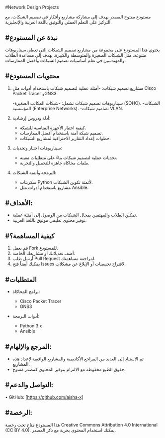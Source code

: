 

#Network Design Projects

مستودع مفتوح المصدر يهدف إلى مشاركة مشاريع وأفكار في تصميم الشبكات، مع التركيز على التعلم العملي والتوثيق باللغة العربية والإنجليزية.

#نبذة عن المستودع
-------------------------------------------------------------------------------------------------------------------

يحتوي هذا المستودع على مجموعة من مشاريع تصميم الشبكات التي تغطي سيناريوهات متنوعة، مثل الشبكات الصغيرة والمتوسطة والكبيرة. يهدف إلى مساعدة الطلاب والمهندسين في تعلم أساسيات تصميم الشبكات وأفضل الممارسات.


#محتويات المستودع
---------------------------------------------------------------------------------------------------------------------

1. مشاريع تصميم شبكات:
   -أمثلة عملية لتصميم شبكات باستخدام أدوات مثل Cisco Packet Tracer وGNS3.
   
   -سيناريوهات تصميم شبكات تشمل:
       -شبكات المكاتب الصغيرة (SOHO).
       -الشبكات المؤسسية (Enterprise Networks).
       -تصاميم شبكات VLAN.

3. أدلة ودروس إرشادية:
    - كيفية اختيار الأجهزة المناسبة للشبكة.
    - تصميم شبكة آمنة باستخدام أفضل الممارسات.
    - خطوات إعداد التقارير الاحترافية لمشاريع الشبكات.

4. سيناريوهات اختبار وتحديات:
    - تحديات عملية لتصميم شبكات بناءً على متطلبات معينة.
    - ملفات محاكاة جاهزة للتحميل والتجربة.

4. البرمجة وأتمتة الشبكات:
    - سكربتات Python لأتمتة تكوين الشبكات.
    - مشاريع باستخدام أدوات مثل Ansible.

#الأهداف:
-------------------------------------------------------------------------------------------------------------------------


- تمكين الطلاب والمهتمين بمجال الشبكات من الوصول إلى أمثلة عملية.
- توفير محتوى تعليمي موثوق باللغة العربية.
 

#كيفية المساهمة؟
--------------------------------------------------------------------------------------------------------

 1. قم بعمل Fork للمستودع.
 2. أضف تعديلاتك أو مشاريعك الخاصة.
 3. أرسل طلب Pull Request لمراجعة مساهمتك.
 4. يمكنك أيضاً فتح Issues لاقتراح تحسينات أو الإبلاغ عن مشكلات.

#المتطلبات
-----------------------------------------------------------------------------------------------------
 - برامج المحاكاة:
 
    - Cisco Packet Tracer
    - GNS3
- أدوات البرمجة:
 
    - Python 3.x
    - Ansible

    

#المرجع والإلهام:
--------------------------------------------------------------------------------------------------------

- تم الاستناد إلى العديد من المراجع الأكاديمية والمشاريع الواقعية لإعداد هذه المشاريع.
- حقوق الطبع محفوظة مع الالتزام بتوفير المحتوى كمصدر مفتوح.



#التواصل والدعم:
----------------------------------------------------------------------------------------


 • GitHub: [https://github.com/aisha-x]
 

#الرخصة:
-------------------------------------------------------------------------------------------------------------


هذا المستودع متاح تحت رخصة Creative Commons Attribution 4.0 International (CC BY 4.0). يمكنك استخدام المحتوى بحرية مع ذكر المصدر.
